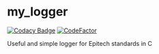 # my_logger

[![Codacy Badge](https://api.codacy.com/project/badge/Grade/c2a0081f61ab406a8b3a26090d38ce49)](https://app.codacy.com/gh/Huntears/my_logger?utm_source=github.com&utm_medium=referral&utm_content=Huntears/my_logger&utm_campaign=Badge_Grade)
[![CodeFactor](https://www.codefactor.io/repository/github/huntears/my_logger/badge)](https://www.codefactor.io/repository/github/huntears/my_logger)

Useful and simple logger for Epitech standards in C
